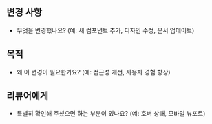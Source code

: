 ## 변경 사항

- 무엇을 변경했나요? (예: 새 컴포넌트 추가, 디자인 수정, 문서 업데이트)

## 목적

- 왜 이 변경이 필요한가요? (예: 접근성 개선, 사용자 경험 향상)

## 리뷰어에게

- 특별히 확인해 주셨으면 하는 부분이 있나요? (예: 호버 상태, 모바일 뷰포트)
